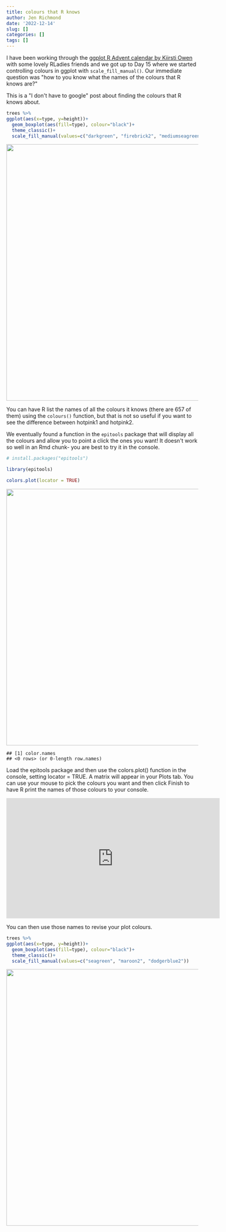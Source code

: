 ```yaml
---
title: colours that R knows
author: Jen Richmond
date: '2022-12-14'
slug: []
categories: []
tags: []
---
```

 
I have been working through the [ggplot R Advent calendar by Kiirsti Owen](https://github.com/kiirsti/ggplot_adventcalendaR) with some lovely RLadies friends and we got up to Day 15 where we started controlling colours in ggplot with `scale_fill_manual()`. Our immediate question was "how to you know what the names of the colours that R knows are?" 

This is a "I don't have to google" post about finding the colours that R knows about. 






```r
trees %>%
ggplot(aes(x=type, y=height))+
  geom_boxplot(aes(fill=type), colour="black")+
  theme_classic()+
  scale_fill_manual(values=c("darkgreen", "firebrick2", "mediumseagreen"))
```

<img src="{{< blogdown/postref >}}index_files/figure-html/unnamed-chunk-2-1.png" width="672" />


You can have R list the names of all the colours it knows (there are 657 of them) using the `colours()` function, but that is not so useful if you want to see the difference between hotpink1 and hotpink2. 


We eventually found a function in the `epitools` package that will display all the colours and allow you to point a click the ones you want! It doesn't work so well in an Rmd chunk- you are best to try it in the console. 



```r
# install.packages("epitools")

library(epitools)

colors.plot(locator = TRUE)
```

<img src="{{< blogdown/postref >}}index_files/figure-html/unnamed-chunk-3-1.png" width="672" />

```
## [1] color.names
## <0 rows> (or 0-length row.names)
```

Load the epitools package and then use the colors.plot() function in the console, setting locator = TRUE. A matrix will appear in your Plots tab. You can use your mouse to pick the colours you want and then click Finish to have R print the names of those colours to your console. 

<iframe width="560" height="315" src="https://www.youtube.com/embed/aMyi0m9ZD_k" title="YouTube video player" frameborder="0" allow="accelerometer; autoplay; clipboard-write; encrypted-media; gyroscope; picture-in-picture" allowfullscreen></iframe>

You can then use those names to revise your plot colours. 



```r
trees %>%
ggplot(aes(x=type, y=height))+
  geom_boxplot(aes(fill=type), colour="black")+
  theme_classic()+
  scale_fill_manual(values=c("seagreen", "maroon2", "dodgerblue2"))
```

<img src="{{< blogdown/postref >}}index_files/figure-html/unnamed-chunk-4-1.png" width="672" />
